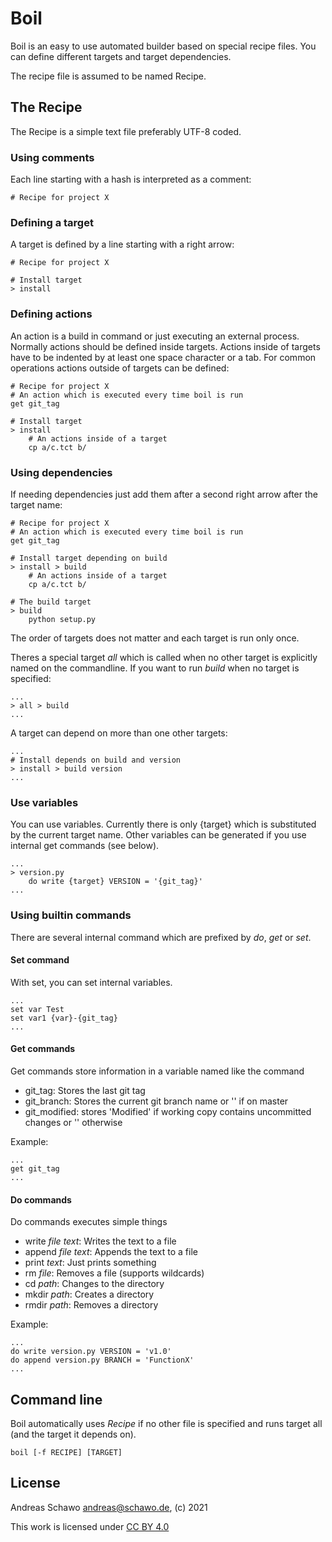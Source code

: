 Boil
=========
Boil is an easy to use automated builder based on special recipe files.
You can define different targets and target dependencies.

The recipe file is assumed to be named Recipe.

The Recipe
--------------
The Recipe is a simple text file preferably UTF-8 coded.

### Using comments
Each line starting with a hash is interpreted as a comment:

    # Recipe for project X

### Defining a target
A target is defined by a line starting with a right arrow:

    # Recipe for project X
    
    # Install target
    > install
    
### Defining actions
An action is a build in command or just executing an external process.
Normally actions should be defined inside targets. Actions inside of targets 
have to be indented by at least one space character or a tab.
For common operations actions outside of targets can be defined:

    # Recipe for project X
    # An action which is executed every time boil is run
    get git_tag
    
    # Install target
    > install
        # An actions inside of a target
        cp a/c.tct b/

### Using dependencies
If needing dependencies just add them after a second right arrow after the target name:

    # Recipe for project X
    # An action which is executed every time boil is run
    get git_tag
    
    # Install target depending on build
    > install > build
        # An actions inside of a target
        cp a/c.tct b/
        
    # The build target
    > build
        python setup.py
    
The order of targets does not matter and each target is run only once.

Theres a special target *all* which is called when no other target is explicitly named  on the commandline.
If you want to run *build* when no target is specified:

    ...
    > all > build
    ...
    
A target can depend on more than one other targets:

    ...
    # Install depends on build and version
    > install > build version
    ...

### Use variables
You can use variables. Currently there is only {target} which is substituted by the current target name.
Other variables can be generated if you use internal get commands (see below).

    ...
    > version.py
        do write {target} VERSION = '{git_tag}'
    ...

### Using builtin commands
There are several internal command which are prefixed by *do*, *get* or *set*.

#### Set command
With set, you can set internal variables.

    ...
    set var Test
    set var1 {var}-{git_tag}
    ...

#### Get commands
Get commands store information in a variable named like the command 
* git_tag: Stores the last git tag
* git_branch: Stores the current git branch name or '' if on master
* git_modified: stores 'Modified' if working copy contains uncommitted changes or '' otherwise 

Example:

    ...
    get git_tag
    ...

#### Do commands
Do commands executes simple things
* write *file* *text*: Writes the text to a file
* append *file* *text*: Appends the text to a file
* print *text*: Just prints something
* rm *file*: Removes a file (supports wildcards)
* cd *path*: Changes to the directory
* mkdir *path*: Creates a directory
* rmdir *path*: Removes a directory

Example:

    ...
    do write version.py VERSION = 'v1.0'
    do append version.py BRANCH = 'FunctionX'
    ...

Command line
------------
Boil automatically uses *Recipe* if no other file is specified and runs target all 
(and the target it depends on).

    boil [-f RECIPE] [TARGET]

License
-------
Andreas Schawo <andreas@schawo.de>, (c) 2021

This work is licensed under [CC BY 4.0](https://creativecommons.org/licenses/by/4.0/)
